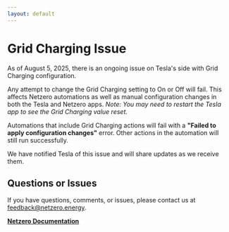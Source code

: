```yaml
---
layout: default
---
```


# Grid Charging Issue

As of August 5, 2025, there is an ongoing issue on Tesla's side with Grid Charging configuration.

Any attempt to change the Grid Charging setting to On or Off will fail. This affects Netzero automations
as well as manual configuration changes in both the Tesla and Netzero apps.
*Note: You may need to restart the Tesla app to see the Grid Charging value reset.*

Automations that include Grid Charging actions will fail with a
**"Failed to apply configuration changes"** error. Other actions in the automation will still run successfully.

We have notified Tesla of this issue and will share updates as we receive them.


## Questions or Issues

If you have questions, comments, or issues, please contact us at [feedback@netzero.energy](mailto:feedback@netzero.energy).

**[Netzero Documentation](https://docs.netzero.energy)**
